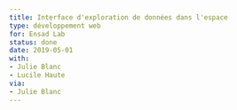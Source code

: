 ```yaml
---
title: Interface d'exploration de données dans l'espace
type: développement web
for: Ensad Lab
status: done
date: 2019-05-01
with:
- Julie Blanc
- Lucile Haute
via:
- Julie Blanc
---
```

